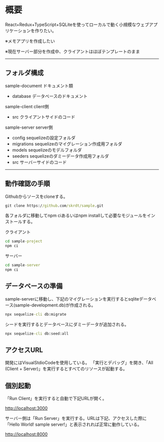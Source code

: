 # 概要

React+Redux+TypeScript+SQLiteを使ってローカルで動く小規模なウェブアプリケーションを作りたい。

※メモアプリを作成したい

※現在サーバー部分を作成中、クライアントはほぼテンプレートのまま

******************************************

## フォルダ構成

sample-document ドキュメント類

- database データベースのドキュメント

sample-client client側

- src クライアントサイドのコード

sample-server server側

- config sequelizeの設定フォルダ
- migrations sequelizeのマイグレーション作成用フォルダ
- models sequelizeのモデルフォルダ
- seeders sequelizeのダミーデータ作成用フォルダ
- src サーバーサイドのコード

******************************************

## 動作確認の手順

Githubからソースをcloneする。

```bat
git clone https://github.com/skrdt/sample.git
```

各フォルダに移動してnpm ciあるいはnpm installして必要なモジュールをインストールする。

クライアント

```bat
cd sample-project
npm ci
```

サーバー

```bat
cd sample-server
npm ci
```

## データベースの準備

sample-serverに移動し、下記のマイグレーションを実行するとsqliteデータベース(sample-development.db)が作成される。

```bat
npx sequelize-cli db:migrate
```

シードを実行するとデータベースにダミーデータが追加される。

```bat
npx sequelize-cli db:seed:all
```

## アクセスURL

開発にはVisualStdioCodeを使用している。
「実行とデバッグ」を開き、「All (Client + Server)」を実行するとすべてのリソースが起動する。

## 個別起動

「Run Client」を実行すると自動で下記URLが開く。

<http://localhost:3000>

サーバー側は「Run Server」を実行する。URLは下記、アクセスした際に「Hello World! sample server!」と表示されれば正常に動作している。

<http://localhost:8000>
